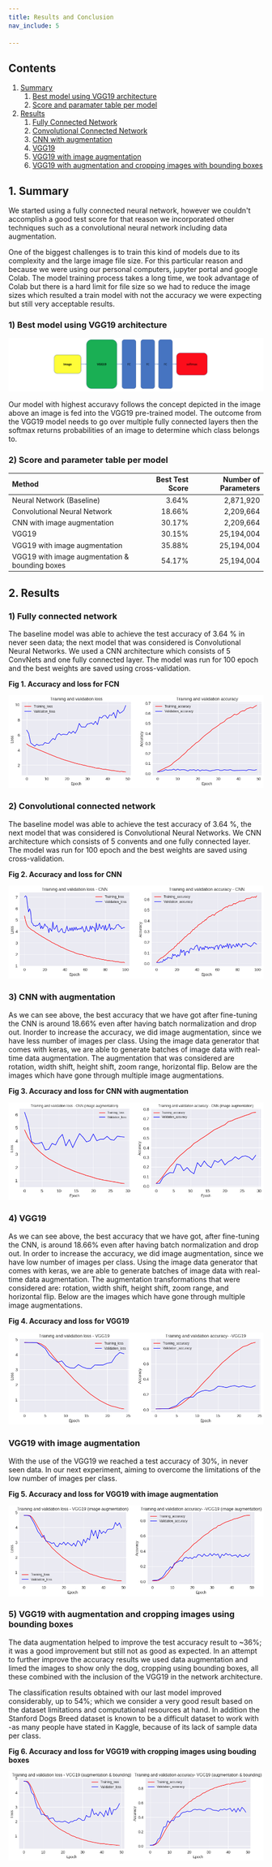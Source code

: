 ```yaml
---
title: Results and Conclusion
nav_include: 5

---
```


## Contents

1. [Summary](#summary)
   1. [Best model using VGG19 architecture](#Picture)
   2. [Score and paramater table per model](#Table) 
2. [Results](#results)
   1. [Fully Connected Network](#fcn)
   2. [Convolutional Connected Network](#cnn)
   3. [CNN with augmentation](#cnn_aug)
   4. [VGG19](#vgg19)
   5. [VGG19 with image augmentation](#vgg19_aug)
   6. [VGG19 with augmentation and  cropping images with bounding boxes](#vgg19_box)

## 1. Summary <a name="summary"></a>

We started using a fully connected neural network, however we couldn't accomplish a good test score for that reason we incorporated other techniques such as a convolutional neural network including data augmentation.

One of the biggest challenges is to train this kind of models due to its complexity and the large image file size.  For this particular reason and because we were using our personal computers, jupyter portal and google Colab. The model training process takes a long time, we took advantage of Colab but there is a hard limit for file size so we had to reduce the image sizes which resulted a train model with not the accuracy we were expecting but still very acceptable results. 


### 1) Best model using VGG19 architecture <a name="Picture"></a>

![Results](/Images/FCN_VGG19.png)


Our model with highest accuravy follows the concept depicted in the image above an image is fed into the VGG19 pre-trained model. The outcome from the VGG19 model needs to go over multiple fully connected layers then the softmax returns probabilities of an image to determine which class belongs to.

### 2) Score and parameter table per model <a name="Table"></a>

| Method                                          | Best Test Score | Number of Parameters |
| :---------------------------------------------- | --------------: | -------------------: |
| Neural Network (Baseline)                       |           3.64% |            2,871,920 |
| Convolutional Neural Network                    |          18.66% |            2,209,664 |
| CNN with image augmentation                     |          30.17% |            2,209,664 |
| VGG19                                           |          30.15% |           25,194,004 |
| VGG19 with image augmentation                   |          35.88% |           25,194,004 |
| VGG19 with image augmentation  & bounding boxes |          54.17% |           25,194,004 |

## 2. Results <a name="results"></a>

### 1) Fully connected network <a name="fcn"></a>

The baseline model was able to achieve the test accuracy of 3.64 % in never seen data; the next model that was considered is Convolutional Neural Networks. We used a CNN architecture which
consists of 5 ConvNets and one fully connected layer. The model was run for 100 epoch and the best weights are saved using cross-validation.

**Fig 1. Accuracy and loss for FCN**

![Table1](/Images/dnn.png)



### 2) Convolutional connected network <a name="cnn"></a>

The baseline model was able to achieve the test accuracy of 3.64 %, the next model that was considered is Convolutional Neural Networks. We CNN architecture which consists of 5 convents and one fully connected layer. The model was run for 100 epoch and the best weights are saved using cross-validation.



**Fig 2. Accuracy and loss for CNN**

![Table1](/Images/CNN.png)



### 3) CNN with augmentation <a name="cnn_aug"></a>

As we can see above, the best accuracy that we have got after fine-tuning the CNN is around 18.66% even after having batch normalization and drop out. Inorder to increase the accuracy, we did image augmentation, since we have less number of images per class. Using the image data generator that comes with keras, we are able to generate batches of image data with real-time data augmentation. The augmentation that was considered are rotation, width shift, height shift, zoom range, horizontal flip. Below are the images which have gone through multiple image augmentations.



**Fig 3. Accuracy and loss for CNN with augmentation**

![Table1](/Images/CNN-aug.png)



### 4) VGG19 <a name="vgg19"></a>

As we can see above, the best accuracy that we have got, after fine-tuning the CNN, is around 18.66% even after having batch normalization and drop out. In order to increase the accuracy, we did image augmentation, since we have low number of images per class. Using the image data generator that comes with keras, we are able to generate batches of image data with real-time data augmentation. The augmentation transformations that were considered are: rotation, width shift, height shift, zoom range, and horizontal flip. Below are the images which have gone through multiple image augmentations.

**Fig 4. Accuracy and loss for VGG19**

![Table1](/Images/vgg19.png)

### VGG19 with image augmentation <a name="vgg19_aug"></a>

With the use of the VGG19 we reached a test accuracy of 30%, in never seen data. In our next experiment, aiming to overcome the limitations of the low number of images per class.

**Fig 5. Accuracy and loss for VGG19 with image augmentation**

![Table1](/Images/vgg19-aug.png)



### 5) VGG19 with augmentation and cropping images using bounding boxes <a name="vgg19_box"></a>

The data augmentation helped to improve the test accuracy result to ~36%; it was a good improvement but still not as good as expected. In an attempt to further improve the accuracy results we used data augmentation and limed the images to show only the dog, cropping using bounding boxes, all these combined with the inclusion of the VGG19 in the network architecture.

 The classification results obtained with our last model improved considerably, up to 54%; which we consider a very good result based on the dataset limitations and computational resources at hand. In addition the Stanford Dogs Breed dataset is known to be a difficult dataset to work with -as many people have stated in Kaggle, because of its lack of sample data per class.

**Fig 6. Accuracy and loss for VGG19 with cropping images using bouding boxes**

![Table1](/Images/vgg19-bound-aug.png)

